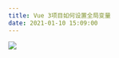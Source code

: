 ```yaml
---
title: Vue 3项目如何设置全局变量
date: 2021-01-10 15:09:00
---
```


![](https://img2020.cnblogs.com/blog/2146100/202101/2146100-20210110150921563-384808864.png)

